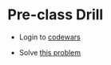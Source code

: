 # Pre-class Drill

- Login to [codewars](https://www.codewars.com/)

- Solve [this problem](https://www.codewars.com/kata/52774a314c2333f0a7000688)
